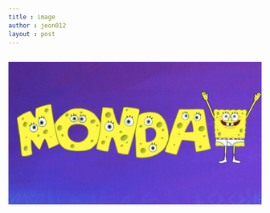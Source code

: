```yaml
---
title : image
author : jeon012
layout : post
---
```

<img src="{{ 'assets/images/pic03.jpg' | relative_url }}" alt="" />
<img src = "maxresdefault.jpg">
